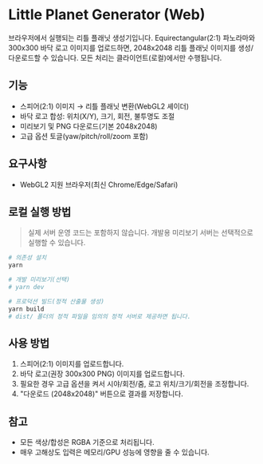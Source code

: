 # Little Planet Generator (Web)

브라우저에서 실행되는 리틀 플래닛 생성기입니다. Equirectangular(2:1) 파노라마와 300x300 바닥 로고 이미지를 업로드하면, 2048x2048 리틀 플래닛 이미지를 생성/다운로드할 수 있습니다. 모든 처리는 클라이언트(로컬)에서만 수행됩니다.

## 기능
- 스피어(2:1) 이미지 → 리틀 플래닛 변환(WebGL2 셰이더)
- 바닥 로고 합성: 위치(X/Y), 크기, 회전, 불투명도 조절
- 미리보기 및 PNG 다운로드(기본 2048x2048)
- 고급 옵션 토글(yaw/pitch/roll/zoom 포함)

## 요구사항
- WebGL2 지원 브라우저(최신 Chrome/Edge/Safari)

## 로컬 실행 방법
> 실제 서버 운영 코드는 포함하지 않습니다. 개발용 미리보기 서버는 선택적으로 실행할 수 있습니다.

```bash
# 의존성 설치
yarn

# 개발 미리보기(선택)
# yarn dev

# 프로덕션 빌드(정적 산출물 생성)
yarn build
# dist/ 폴더의 정적 파일을 임의의 정적 서버로 제공하면 됩니다.
```

## 사용 방법
1. 스피어(2:1) 이미지를 업로드합니다.
2. 바닥 로고(권장 300x300 PNG) 이미지를 업로드합니다.
3. 필요한 경우 고급 옵션을 켜서 시야/회전/줌, 로고 위치/크기/회전을 조정합니다.
4. "다운로드 (2048x2048)" 버튼으로 결과를 저장합니다.

## 참고
- 모든 색상/합성은 RGBA 기준으로 처리됩니다.
- 매우 고해상도 입력은 메모리/GPU 성능에 영향을 줄 수 있습니다.
